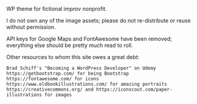 WP theme for fictional improv nonprofit.

I do not own any of the image assets; please do not re-distribute or reuse without permission.

API keys for Google Maps and FontAwesome have been removed; everything else should be pretty much read to roll.

Other resources to whom this site owes a great debt:

    Brad Schiff's "Becoming a WordPress Developer" on Udemy
    https://getbootstrap.com/ for being Bootstrap
    https://fontawesome.com/ for icons
    https://www.oldbookillustrations.com/ for amazing portraits
    https://creativecommons.org/ and https://iconscout.com/paper-illustrations for images